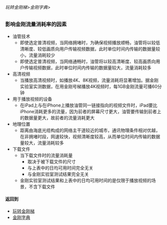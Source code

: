 ###### 玩转金刚梯>金刚字典>
### 影响金刚流量消耗率的因素

- 油管技术
  - 即使选定普清视频，当网络拥堵时，为确保视频播放顺畅，油管将以较低清晰度、较低画质向用户传输视频数据，此时单位时间内传输的数据量较小，流量消耗较少
  - 即使选定普清视频，当网络通畅时，油管将以较高清晰度、较高画质向用户传输视频数据，此时单位时间内传输的数据量较大，流量消耗较多
- 高清视频
  - 当播放高清视频时，如播放4K、8K视频，流量消耗将显著增加。据金刚实验室实测数据，在用金刚号梯播放4K视频时，每1GB金刚流量可播60分钟
- 用于播放视频的设备
  - 在iPad上与在iPhone上播放油管同一链接指向的视频文件时，iPad要比iPhone消耗更多的流量，因为前者的屏幕尺寸更大，油管要传输到前者上的数据量更大，故前者的流量消耗更大
- 地理位置
  - 距离由海底光缆构成的网络主干道较近的城市，通讯物理条件相对优越，在非拥堵时段，网速较快，视频清晰度较高，从而单位时间内传输的数据量较大，流量消耗较多
- 下载文件
  - 当下载文件时的流量消耗量
    - 取决于被下载文件的尺寸
    - 与上表中的日均可用时间完全无关
    - 与金刚实验室测试结果完全无关
  - 金刚实验室测试结果和上表中的日均可用时间的是仅限于播放视频的场景，不含下载文件
      

#### 返回到
- [玩转金刚梯](https://github.com/a2zitpro/web/blob/master/LadderFree/A.md)
- [金刚字典](https://github.com/a2zitpro/web/blob/master/LadderFree/kkDictionary/KKDictionary.md)



